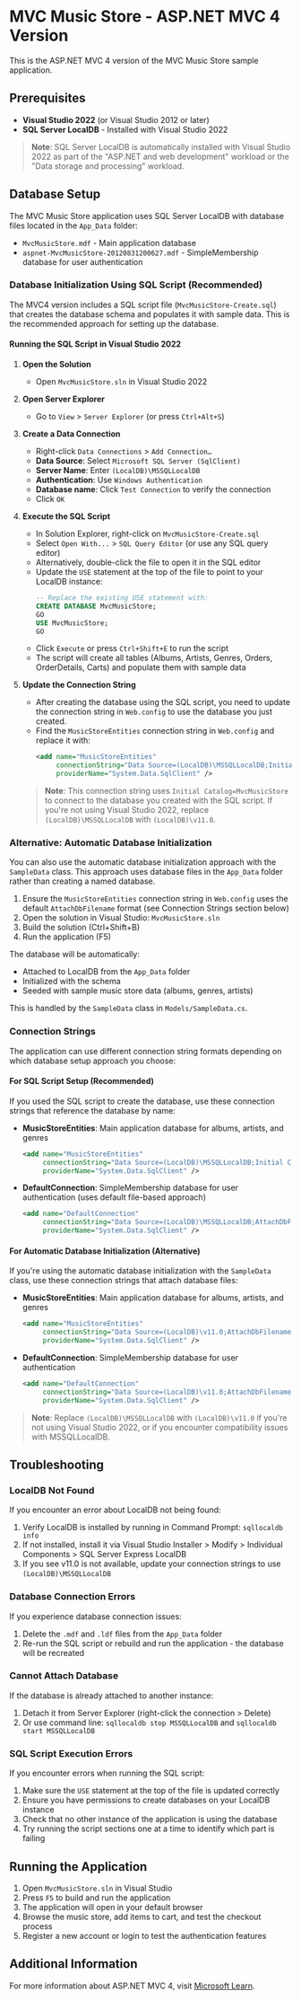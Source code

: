 # MVC Music Store - ASP.NET MVC 4 Version

This is the ASP.NET MVC 4 version of the MVC Music Store sample application.

## Prerequisites

- **Visual Studio 2022** (or Visual Studio 2012 or later)
- **SQL Server LocalDB** - Installed with Visual Studio 2022

> **Note**: SQL Server LocalDB is automatically installed with Visual Studio 2022 as part of the "ASP.NET and web development" workload or the "Data storage and processing" workload.

## Database Setup

The MVC Music Store application uses SQL Server LocalDB with database files located in the `App_Data` folder:
- `MvcMusicStore.mdf` - Main application database
- `aspnet-MvcMusicStore-20120831200627.mdf` - SimpleMembership database for user authentication

### Database Initialization Using SQL Script (Recommended)

The MVC4 version includes a SQL script file (`MvcMusicStore-Create.sql`) that creates the database schema and populates it with sample data. This is the recommended approach for setting up the database.

#### Running the SQL Script in Visual Studio 2022

1. **Open the Solution**
   - Open `MvcMusicStore.sln` in Visual Studio 2022

2. **Open Server Explorer**
   - Go to `View` > `Server Explorer` (or press `Ctrl+Alt+S`)

3. **Create a Data Connection**
   - Right-click `Data Connections` > `Add Connection…`
   - **Data Source**: Select `Microsoft SQL Server (SqlClient)`
   - **Server Name**: Enter `(LocalDB)\MSSQLLocalDB`
   - **Authentication**: Use `Windows Authentication`
   - **Database name**: Click `Test Connection` to verify the connection
   - Click `OK`

4. **Execute the SQL Script**
   - In Solution Explorer, right-click on `MvcMusicStore-Create.sql`
   - Select `Open With...` > `SQL Query Editor` (or use any SQL query editor)
   - Alternatively, double-click the file to open it in the SQL editor
   - Update the `USE` statement at the top of the file to point to your LocalDB instance:
     ```sql
     -- Replace the existing USE statement with:
     CREATE DATABASE MvcMusicStore;
     GO
     USE MvcMusicStore;
     GO
     ```
   - Click `Execute` or press `Ctrl+Shift+E` to run the script
   - The script will create all tables (Albums, Artists, Genres, Orders, OrderDetails, Carts) and populate them with sample data

5. **Update the Connection String**
   - After creating the database using the SQL script, you need to update the connection string in `Web.config` to use the database you just created.
   - Find the `MusicStoreEntities` connection string in `Web.config` and replace it with:
     ```xml
     <add name="MusicStoreEntities"
          connectionString="Data Source=(LocalDB)\MSSQLLocalDB;Initial Catalog=MvcMusicStore;Integrated Security=True"
          providerName="System.Data.SqlClient" />
     ```
   
   > **Note**: This connection string uses `Initial Catalog=MvcMusicStore` to connect to the database you created with the SQL script. If you're not using Visual Studio 2022, replace `(LocalDB)\MSSQLLocalDB` with `(LocalDB)\v11.0`.

### Alternative: Automatic Database Initialization

You can also use the automatic database initialization approach with the `SampleData` class. This approach uses database files in the `App_Data` folder rather than creating a named database.

1. Ensure the `MusicStoreEntities` connection string in `Web.config` uses the default `AttachDbFilename` format (see Connection Strings section below)
2. Open the solution in Visual Studio: `MvcMusicStore.sln`
3. Build the solution (Ctrl+Shift+B)
4. Run the application (F5)

The database will be automatically:
- Attached to LocalDB from the `App_Data` folder
- Initialized with the schema
- Seeded with sample music store data (albums, genres, artists)

This is handled by the `SampleData` class in `Models/SampleData.cs`.

### Connection Strings

The application can use different connection string formats depending on which database setup approach you choose:

#### For SQL Script Setup (Recommended)

If you used the SQL script to create the database, use these connection strings that reference the database by name:

- **MusicStoreEntities**: Main application database for albums, artists, and genres
  ```xml
  <add name="MusicStoreEntities"
       connectionString="Data Source=(LocalDB)\MSSQLLocalDB;Initial Catalog=MvcMusicStore;Integrated Security=True"
       providerName="System.Data.SqlClient" />
  ```

- **DefaultConnection**: SimpleMembership database for user authentication (uses default file-based approach)
  ```xml
  <add name="DefaultConnection"
       connectionString="Data Source=(LocalDB)\MSSQLLocalDB;AttachDbFilename=|DataDirectory|\aspnet-MvcMusicStore-20120831200627.mdf;Integrated Security=True"
       providerName="System.Data.SqlClient" />
  ```

#### For Automatic Database Initialization (Alternative)

If you're using the automatic database initialization with the `SampleData` class, use these connection strings that attach database files:

- **MusicStoreEntities**: Main application database for albums, artists, and genres
  ```xml
  <add name="MusicStoreEntities"
       connectionString="Data Source=(LocalDB)\v11.0;AttachDbFilename=|DataDirectory|\MvcMusicStore.mdf;Integrated Security=True"
       providerName="System.Data.SqlClient" />
  ```

- **DefaultConnection**: SimpleMembership database for user authentication
  ```xml
  <add name="DefaultConnection"
       connectionString="Data Source=(LocalDB)\v11.0;AttachDbFilename=|DataDirectory|\aspnet-MvcMusicStore-20120831200627.mdf;Integrated Security=True"
       providerName="System.Data.SqlClient" />
  ```

> **Note**: Replace `(LocalDB)\MSSQLLocalDB` with `(LocalDB)\v11.0` if you're not using Visual Studio 2022, or if you encounter compatibility issues with MSSQLLocalDB.

## Troubleshooting

### LocalDB Not Found

If you encounter an error about LocalDB not being found:
1. Verify LocalDB is installed by running in Command Prompt: `sqllocaldb info`
2. If not installed, install it via Visual Studio Installer > Modify > Individual Components > SQL Server Express LocalDB
3. If you see v11.0 is not available, update your connection strings to use `(LocalDB)\MSSQLLocalDB`

### Database Connection Errors

If you experience database connection issues:
1. Delete the `.mdf` and `.ldf` files from the `App_Data` folder
2. Re-run the SQL script or rebuild and run the application - the database will be recreated

### Cannot Attach Database

If the database is already attached to another instance:
1. Detach it from Server Explorer (right-click the connection > Delete)
2. Or use command line: `sqllocaldb stop MSSQLLocalDB` and `sqllocaldb start MSSQLLocalDB`

### SQL Script Execution Errors

If you encounter errors when running the SQL script:
1. Make sure the `USE` statement at the top of the file is updated correctly
2. Ensure you have permissions to create databases on your LocalDB instance
3. Check that no other instance of the application is using the database
4. Try running the script sections one at a time to identify which part is failing

## Running the Application

1. Open `MvcMusicStore.sln` in Visual Studio
2. Press `F5` to build and run the application
3. The application will open in your default browser
4. Browse the music store, add items to cart, and test the checkout process
5. Register a new account or login to test the authentication features

## Additional Information

For more information about ASP.NET MVC 4, visit [Microsoft Learn](https://learn.microsoft.com/en-us/aspnet/mvc/).
